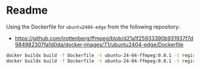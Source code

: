 # Readme

Using the Dockerfile for `ubuntu2404-edge` from the following repository:
- https://github.com/jrottenberg/ffmpeg/blob/d21a1f25933390b931937f7d984982307fa1d0da/docker-images/7.1/ubuntu2404-edge/Dockerfile

```bash
docker buildx build -f Dockerfile -t ubuntu-24-04-ffmpeg:0.0.1 -t registry.skycluster.io/ubuntu-24-04-ffmpeg:0.0.1 --platform=linux/amd64 --load .
docker buildx build -f Dockerfile -t ubuntu-24-04-ffmpeg:0.0.1 -t registry.skycluster.io/ubuntu-24-04-ffmpeg:0.0.1 --platform=linux/arm64 --push .
```